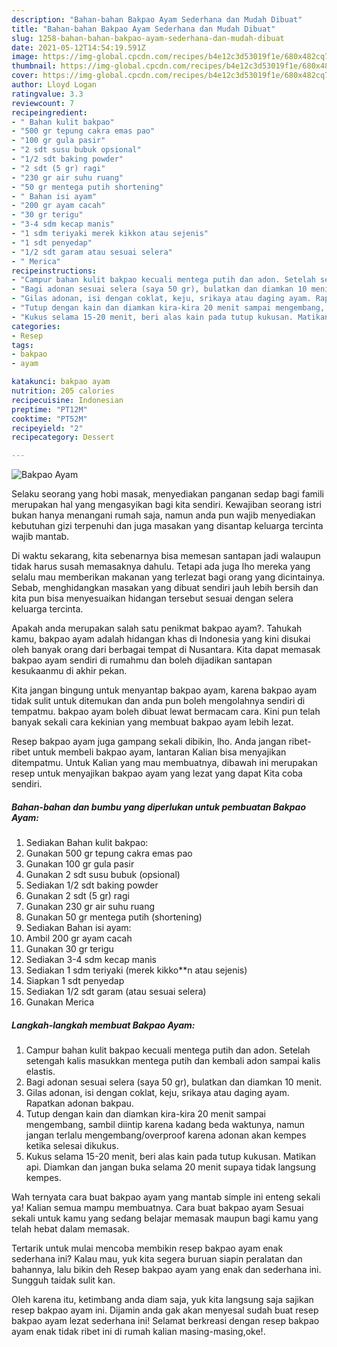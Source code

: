 ```yaml
---
description: "Bahan-bahan Bakpao Ayam Sederhana dan Mudah Dibuat"
title: "Bahan-bahan Bakpao Ayam Sederhana dan Mudah Dibuat"
slug: 1258-bahan-bahan-bakpao-ayam-sederhana-dan-mudah-dibuat
date: 2021-05-12T14:54:19.591Z
image: https://img-global.cpcdn.com/recipes/b4e12c3d53019f1e/680x482cq70/bakpao-ayam-foto-resep-utama.jpg
thumbnail: https://img-global.cpcdn.com/recipes/b4e12c3d53019f1e/680x482cq70/bakpao-ayam-foto-resep-utama.jpg
cover: https://img-global.cpcdn.com/recipes/b4e12c3d53019f1e/680x482cq70/bakpao-ayam-foto-resep-utama.jpg
author: Lloyd Logan
ratingvalue: 3.3
reviewcount: 7
recipeingredient:
- " Bahan kulit bakpao"
- "500 gr tepung cakra emas pao"
- "100 gr gula pasir"
- "2 sdt susu bubuk opsional"
- "1/2 sdt baking powder"
- "2 sdt (5 gr) ragi"
- "230 gr air suhu ruang"
- "50 gr mentega putih shortening"
- " Bahan isi ayam"
- "200 gr ayam cacah"
- "30 gr terigu"
- "3-4 sdm kecap manis"
- "1 sdm teriyaki merek kikkon atau sejenis"
- "1 sdt penyedap"
- "1/2 sdt garam atau sesuai selera"
- " Merica"
recipeinstructions:
- "Campur bahan kulit bakpao kecuali mentega putih dan adon. Setelah setengah kalis masukkan mentega putih dan kembali adon sampai kalis elastis."
- "Bagi adonan sesuai selera (saya 50 gr), bulatkan dan diamkan 10 menit."
- "Gilas adonan, isi dengan coklat, keju, srikaya atau daging ayam. Rapatkan adonan bakpau."
- "Tutup dengan kain dan diamkan kira-kira 20 menit sampai mengembang, sambil diintip karena kadang beda waktunya, namun jangan terlalu mengembang/overproof karena adonan akan kempes ketika selesai dikukus."
- "Kukus selama 15-20 menit, beri alas kain pada tutup kukusan. Matikan api. Diamkan dan jangan buka selama 20 menit supaya tidak langsung kempes."
categories:
- Resep
tags:
- bakpao
- ayam

katakunci: bakpao ayam 
nutrition: 205 calories
recipecuisine: Indonesian
preptime: "PT12M"
cooktime: "PT52M"
recipeyield: "2"
recipecategory: Dessert

---
```



![Bakpao Ayam](https://img-global.cpcdn.com/recipes/b4e12c3d53019f1e/680x482cq70/bakpao-ayam-foto-resep-utama.jpg)

Selaku seorang yang hobi masak, menyediakan panganan sedap bagi famili merupakan hal yang mengasyikan bagi kita sendiri. Kewajiban seorang istri bukan hanya menangani rumah saja, namun anda pun wajib menyediakan kebutuhan gizi terpenuhi dan juga masakan yang disantap keluarga tercinta wajib mantab.

Di waktu  sekarang, kita sebenarnya bisa memesan santapan jadi walaupun tidak harus susah memasaknya dahulu. Tetapi ada juga lho mereka yang selalu mau memberikan makanan yang terlezat bagi orang yang dicintainya. Sebab, menghidangkan masakan yang dibuat sendiri jauh lebih bersih dan kita pun bisa menyesuaikan hidangan tersebut sesuai dengan selera keluarga tercinta. 



Apakah anda merupakan salah satu penikmat bakpao ayam?. Tahukah kamu, bakpao ayam adalah hidangan khas di Indonesia yang kini disukai oleh banyak orang dari berbagai tempat di Nusantara. Kita dapat memasak bakpao ayam sendiri di rumahmu dan boleh dijadikan santapan kesukaanmu di akhir pekan.

Kita jangan bingung untuk menyantap bakpao ayam, karena bakpao ayam tidak sulit untuk ditemukan dan anda pun boleh mengolahnya sendiri di tempatmu. bakpao ayam boleh dibuat lewat bermacam cara. Kini pun telah banyak sekali cara kekinian yang membuat bakpao ayam lebih lezat.

Resep bakpao ayam juga gampang sekali dibikin, lho. Anda jangan ribet-ribet untuk membeli bakpao ayam, lantaran Kalian bisa menyajikan ditempatmu. Untuk Kalian yang mau membuatnya, dibawah ini merupakan resep untuk menyajikan bakpao ayam yang lezat yang dapat Kita coba sendiri.

<!--inarticleads1-->

##### Bahan-bahan dan bumbu yang diperlukan untuk pembuatan Bakpao Ayam:

1. Sediakan  Bahan kulit bakpao:
1. Gunakan 500 gr tepung cakra emas pao
1. Gunakan 100 gr gula pasir
1. Gunakan 2 sdt susu bubuk (opsional)
1. Sediakan 1/2 sdt baking powder
1. Gunakan 2 sdt (5 gr) ragi
1. Gunakan 230 gr air suhu ruang
1. Gunakan 50 gr mentega putih (shortening)
1. Sediakan  Bahan isi ayam:
1. Ambil 200 gr ayam cacah
1. Gunakan 30 gr terigu
1. Sediakan 3-4 sdm kecap manis
1. Sediakan 1 sdm teriyaki (merek kikko**n atau sejenis)
1. Siapkan 1 sdt penyedap
1. Sediakan 1/2 sdt garam (atau sesuai selera)
1. Gunakan  Merica




<!--inarticleads2-->

##### Langkah-langkah membuat Bakpao Ayam:

1. Campur bahan kulit bakpao kecuali mentega putih dan adon. Setelah setengah kalis masukkan mentega putih dan kembali adon sampai kalis elastis.
1. Bagi adonan sesuai selera (saya 50 gr), bulatkan dan diamkan 10 menit.
1. Gilas adonan, isi dengan coklat, keju, srikaya atau daging ayam. Rapatkan adonan bakpau.
1. Tutup dengan kain dan diamkan kira-kira 20 menit sampai mengembang, sambil diintip karena kadang beda waktunya, namun jangan terlalu mengembang/overproof karena adonan akan kempes ketika selesai dikukus.
1. Kukus selama 15-20 menit, beri alas kain pada tutup kukusan. Matikan api. Diamkan dan jangan buka selama 20 menit supaya tidak langsung kempes.




Wah ternyata cara buat bakpao ayam yang mantab simple ini enteng sekali ya! Kalian semua mampu membuatnya. Cara buat bakpao ayam Sesuai sekali untuk kamu yang sedang belajar memasak maupun bagi kamu yang telah hebat dalam memasak.

Tertarik untuk mulai mencoba membikin resep bakpao ayam enak sederhana ini? Kalau mau, yuk kita segera buruan siapin peralatan dan bahannya, lalu bikin deh Resep bakpao ayam yang enak dan sederhana ini. Sungguh taidak sulit kan. 

Oleh karena itu, ketimbang anda diam saja, yuk kita langsung saja sajikan resep bakpao ayam ini. Dijamin anda gak akan menyesal sudah buat resep bakpao ayam lezat sederhana ini! Selamat berkreasi dengan resep bakpao ayam enak tidak ribet ini di rumah kalian masing-masing,oke!.

